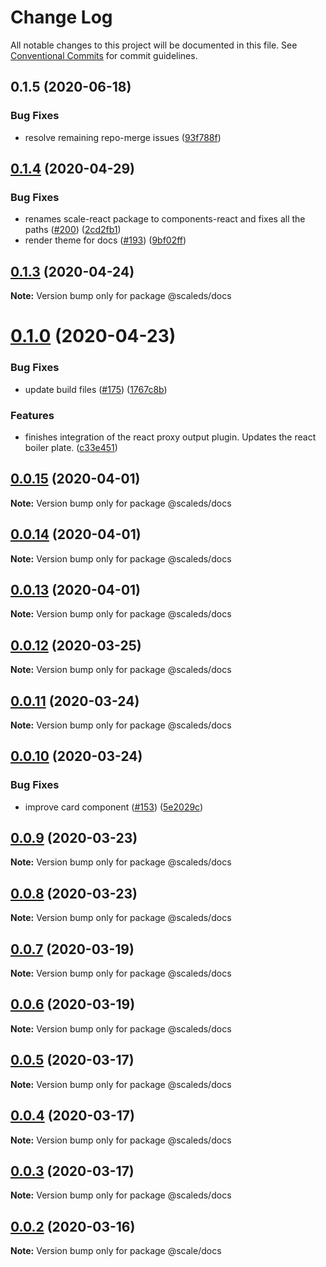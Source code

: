 # Change Log

All notable changes to this project will be documented in this file.
See [Conventional Commits](https://conventionalcommits.org) for commit guidelines.

## 0.1.5 (2020-06-18)


### Bug Fixes

* resolve remaining repo-merge issues ([93f788f](https://github.com/gatsbyjs/gatsby-starter-default/commit/93f788f2027f5331aee8f6214ff2b563a624165e))





## [0.1.4](https://github.com/gatsbyjs/gatsby-starter-default/compare/v0.1.3...v0.1.4) (2020-04-29)

### Bug Fixes

- renames scale-react package to components-react and fixes all the paths ([#200](https://github.com/gatsbyjs/gatsby-starter-default/issues/200)) ([2cd2fb1](https://github.com/gatsbyjs/gatsby-starter-default/commit/2cd2fb11d29d82640b244108c3ba75f77fca3f1b))
- render theme for docs ([#193](https://github.com/gatsbyjs/gatsby-starter-default/issues/193)) ([9bf02ff](https://github.com/gatsbyjs/gatsby-starter-default/commit/9bf02ff14912894a5f266b095493a742da9f0316))

## [0.1.3](https://github.com/gatsbyjs/gatsby-starter-default/compare/v0.1.2...v0.1.3) (2020-04-24)

**Note:** Version bump only for package @scaleds/docs

# [0.1.0](https://github.com/gatsbyjs/gatsby-starter-default/compare/v0.0.12...v0.1.0) (2020-04-23)

### Bug Fixes

- update build files ([#175](https://github.com/gatsbyjs/gatsby-starter-default/issues/175)) ([1767c8b](https://github.com/gatsbyjs/gatsby-starter-default/commit/1767c8bf98927d00afdce177f0e367d79c456e77))

### Features

- finishes integration of the react proxy output plugin. Updates the react boiler plate. ([c33e451](https://github.com/gatsbyjs/gatsby-starter-default/commit/c33e4514fb840cc2e19e53dee1b17c30e27320ac))

## [0.0.15](https://github.com/gatsbyjs/gatsby-starter-default/compare/v0.0.14...v0.0.15) (2020-04-01)

**Note:** Version bump only for package @scaleds/docs

## [0.0.14](https://github.com/gatsbyjs/gatsby-starter-default/compare/v0.0.13...v0.0.14) (2020-04-01)

**Note:** Version bump only for package @scaleds/docs

## [0.0.13](https://github.com/gatsbyjs/gatsby-starter-default/compare/v0.0.12...v0.0.13) (2020-04-01)

**Note:** Version bump only for package @scaleds/docs

## [0.0.12](https://github.com/gatsbyjs/gatsby-starter-default/compare/v0.0.11...v0.0.12) (2020-03-25)

**Note:** Version bump only for package @scaleds/docs

## [0.0.11](https://github.com/gatsbyjs/gatsby-starter-default/compare/v0.0.10...v0.0.11) (2020-03-24)

**Note:** Version bump only for package @scaleds/docs

## [0.0.10](https://github.com/gatsbyjs/gatsby-starter-default/compare/v0.0.9...v0.0.10) (2020-03-24)

### Bug Fixes

- improve card component ([#153](https://github.com/gatsbyjs/gatsby-starter-default/issues/153)) ([5e2029c](https://github.com/gatsbyjs/gatsby-starter-default/commit/5e2029c8ef7ce5fbb4e07c8db04cae6a4926ff82))

## [0.0.9](https://github.com/gatsbyjs/gatsby-starter-default/compare/v0.0.8...v0.0.9) (2020-03-23)

**Note:** Version bump only for package @scaleds/docs

## [0.0.8](https://github.com/gatsbyjs/gatsby-starter-default/compare/v0.0.7...v0.0.8) (2020-03-23)

**Note:** Version bump only for package @scaleds/docs

## [0.0.7](https://github.com/gatsbyjs/gatsby-starter-default/compare/v0.0.6...v0.0.7) (2020-03-19)

**Note:** Version bump only for package @scaleds/docs

## [0.0.6](https://github.com/gatsbyjs/gatsby-starter-default/compare/v0.0.5...v0.0.6) (2020-03-19)

**Note:** Version bump only for package @scaleds/docs

## [0.0.5](https://github.com/gatsbyjs/gatsby-starter-default/compare/v0.0.3...v0.0.5) (2020-03-17)

**Note:** Version bump only for package @scaleds/docs

## [0.0.4](https://github.com/gatsbyjs/gatsby-starter-default/compare/v0.0.3...v0.0.4) (2020-03-17)

**Note:** Version bump only for package @scaleds/docs

## [0.0.3](https://github.com/gatsbyjs/gatsby-starter-default/compare/v0.0.2...v0.0.3) (2020-03-17)

**Note:** Version bump only for package @scaleds/docs

## [0.0.2](https://github.com/gatsbyjs/gatsby-starter-default/compare/v0.4.0...v0.0.2) (2020-03-16)

**Note:** Version bump only for package @scale/docs
